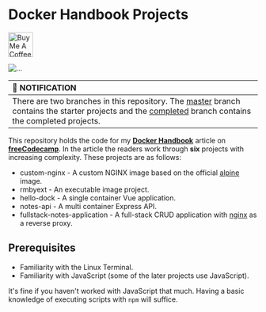 # Docker Handbook Projects

<a href="https://www.buymeacoffee.com/fhsinchy" target="_blank"><img src="https://cdn.buymeacoffee.com/buttons/default-orange.png" alt="Buy Me A Coffee" height="50" width="auto"></a>

![...](./docker-handbook-github.png)

| :bell: NOTIFICATION |
|:--------------------|
| There are two branches in this repository. The [master](https://github.com/fhsinchy/docker-handbook-projects/tree/master/) branch contains the starter projects and the [completed](https://github.com/fhsinchy/docker-handbook-projects/tree/completed/) branch contains the completed projects. |

This repository holds the code for my [__Docker Handbook__](https://www.freecodecamp.org/news/the-docker-handbook/) article on [__freeCodecamp__](https://freecodecamp.org). In the article the readers work through __six__ projects with increasing complexity. These projects are as follows:

- custom-nginx - A custom NGINX image based on the official [alpine](https://hub.docker.com/_/alpine/) image.
- rmbyext - An executable image project.
- hello-dock - A single container Vue application.
- notes-api - A multi container Express API.
- fullstack-notes-application - A full-stack CRUD application with [nginx](https://hub.docker.com/_/nginx/) as a reverse proxy.

## Prerequisites

- Familiarity with the Linux Terminal.
- Familiarity with JavaScript (some of the later projects use JavaScript).

It's fine if you haven't worked with JavaScript that much. Having a basic knowledge of executing scripts with `npm` will suffice.
